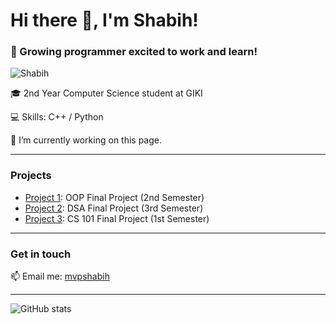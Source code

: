 # Hi there 👋, I'm Shabih!
### 🚀 Growing programmer excited to work and learn!

![Shabih](https://i.imgur.com/MBoqu1T.jpeg)

🎓 2nd Year Computer Science student at GIKI

💻 Skills: C++ / Python 

🔭 I’m currently working on this page. 

---

### Projects

- [Project 1](https://github.com/shabihidk/2nd-Semester-Final-Project): OOP Final Project (2nd Semester)
- [Project 2](https://github.com/shabihidk/DSA-Final-Project): DSA Final Project (3rd Semester)
- [Project 3](https://github.com/shabihidk/First-Semester-Final-Project): CS 101 Final Project (1st Semester)

---

### Get in touch

📫 Email me: [mvpshabih](mvpshabih@gmail.com)  

---

![GitHub stats](https://github-readme-stats.vercel.app/api?username=shabihidk&show_icons=true)

